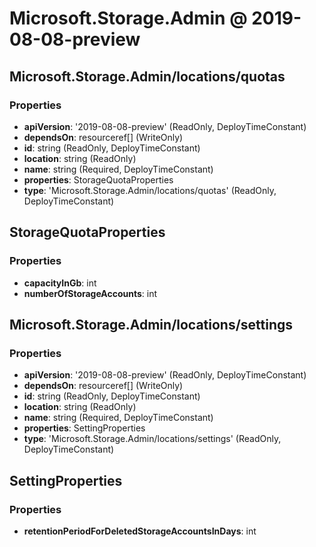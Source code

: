 # Microsoft.Storage.Admin @ 2019-08-08-preview

## Microsoft.Storage.Admin/locations/quotas
### Properties
* **apiVersion**: '2019-08-08-preview' (ReadOnly, DeployTimeConstant)
* **dependsOn**: resourceref[] (WriteOnly)
* **id**: string (ReadOnly, DeployTimeConstant)
* **location**: string (ReadOnly)
* **name**: string (Required, DeployTimeConstant)
* **properties**: StorageQuotaProperties
* **type**: 'Microsoft.Storage.Admin/locations/quotas' (ReadOnly, DeployTimeConstant)

## StorageQuotaProperties
### Properties
* **capacityInGb**: int
* **numberOfStorageAccounts**: int

## Microsoft.Storage.Admin/locations/settings
### Properties
* **apiVersion**: '2019-08-08-preview' (ReadOnly, DeployTimeConstant)
* **dependsOn**: resourceref[] (WriteOnly)
* **id**: string (ReadOnly, DeployTimeConstant)
* **location**: string (ReadOnly)
* **name**: string (Required, DeployTimeConstant)
* **properties**: SettingProperties
* **type**: 'Microsoft.Storage.Admin/locations/settings' (ReadOnly, DeployTimeConstant)

## SettingProperties
### Properties
* **retentionPeriodForDeletedStorageAccountsInDays**: int

